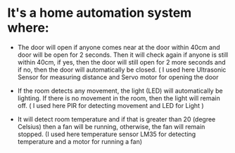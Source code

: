 # It's a home automation system where:

 - The door will open if anyone comes near at the door within 40cm and door will be open for 2 seconds. Then it will check again if anyone is still within 40cm, if yes, then the door will still open for 2 more seconds and if no, then the door will automatically be closed. ( I used here Ultrasonic Sensor for measuring distance and Servo motor for opening the door
 
 - If the room detects any movement, the light (LED) will automatically be lighting. If there is no movement in the room, then the light will remain off. ( I used here PIR for detecting movement and LED for Light )
 
 - It will detect room temperature and if that is greater than 20 (degree Celsius) then a fan will be running, otherwise, the fan will remain stopped. (I used here temperature sensor LM35 for detecting temperature and a motor for running a fan)
